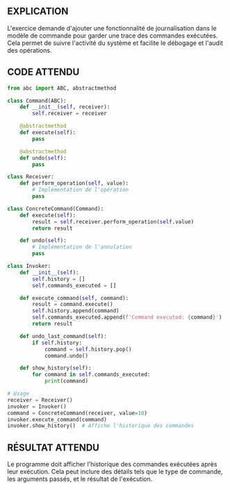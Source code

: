## EXPLICATION

L'exercice demande d'ajouter une fonctionnalité de journalisation dans le modèle de commande pour garder une trace des commandes exécutées. Cela permet de suivre l'activité du système et facilite le débogage et l'audit des opérations.

## CODE ATTENDU

```python
from abc import ABC, abstractmethod

class Command(ABC):
    def __init__(self, receiver):
        self.receiver = receiver

    @abstractmethod
    def execute(self):
        pass

    @abstractmethod
    def undo(self):
        pass

class Receiver:
    def perform_operation(self, value):
        # Implémentation de l'opération
        pass

class ConcreteCommand(Command):
    def execute(self):
        result = self.receiver.perform_operation(self.value)
        return result

    def undo(self):
        # Implémentation de l'annulation
        pass

class Invoker:
    def __init__(self):
        self.history = []
        self.commands_executed = []

    def execute_command(self, command):
        result = command.execute()
        self.history.append(command)
        self.commands_executed.append(f'Command executed: {command}')
        return result

    def undo_last_command(self):
        if self.history:
            command = self.history.pop()
            command.undo()

    def show_history(self):
        for command in self.commands_executed:
            print(command)

# Usage
receiver = Receiver()
invoker = Invoker()
command = ConcreteCommand(receiver, value=10)
invoker.execute_command(command)
invoker.show_history()  # Affiche l'historique des commandes
```

## RÉSULTAT ATTENDU

Le programme doit afficher l'historique des commandes exécutées après leur exécution. Cela peut inclure des détails tels que le type de commande, les arguments passés, et le résultat de l'exécution.